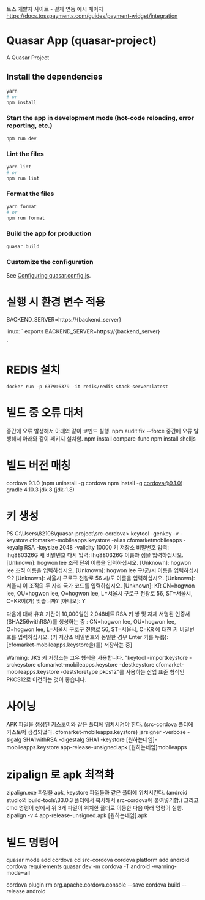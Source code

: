 토스 개발자 사이트 - 결제 연동 예시 페이지
https://docs.tosspayments.com/guides/payment-widget/integration

# Quasar App (quasar-project)

A Quasar Project

## Install the dependencies

```bash
yarn
# or
npm install
```

### Start the app in development mode (hot-code reloading, error reporting, etc.)

```bash
npm run dev
```

### Lint the files

```bash
yarn lint
# or
npm run lint
```

### Format the files

```bash
yarn format
# or
npm run format
```

### Build the app for production

```bash
quasar build
```

### Customize the configuration

See [Configuring quasar.config.js](https://v2.quasar.dev/quasar-cli-vite/quasar-config-js).

# 실행 시 환경 변수 적용

BACKEND_SERVER=https://{backend_server}

linux:
`
exports BACKEND_SERVER=https://{backend_server}

`

# REDIS 설치

`docker run -p 6379:6379 -it redis/redis-stack-server:latest`

# 빌드 중 오류 대처

중간에 오류 발생해서 아래와 같이 코멘드 실행.
npm audit fix --force
중간에 오류 발생해서 아래와 같이 패키지 설치함.
npm install compare-func
npm install shelljs

# 빌드 버전 매칭

cordova 9.1.0 (npm uninstall -g cordova npm install -g cordova@9.1.0)
gradle 4.10.3
jdk 8 (jdk-1.8)

# 키 생성

PS C:\Users\82108\quasar-project\src-cordova> keytool -genkey -v -keystore cfomarket-mobileapps.keystore -alias cfomarketmobileapps -keyalg RSA -keysize 2048 -validity 10000
키 저장소 비밀번호 입력: lhq880326G
새 비밀번호 다시 입력: lhq880326G
이름과 성을 입력하십시오.
[Unknown]: hogwon lee
조직 단위 이름을 입력하십시오.
[Unknown]: hogwon lee
조직 이름을 입력하십시오.
[Unknown]: hogwon lee
구/군/시 이름을 입력하십시오?
[Unknown]: 서울시 구로구 천왕로 56
시/도 이름을 입력하십시오.
[Unknown]: 서울시
이 조직의 두 자리 국가 코드를 입력하십시오.
[Unknown]: KR
CN=hogwon lee, OU=hogwon lee, O=hogwon lee, L=서울시 구로구 천왕로 56, ST=서울시, C=KR이(가) 맞습니까?
[아니오]: Y

다음에 대해 유효 기간이 10,000일인 2,048비트 RSA 키 쌍 및 자체 서명된 인증서(SHA256withRSA)를 생성하는 중
: CN=hogwon lee, OU=hogwon lee, O=hogwon lee, L=서울시 구로구 천왕로 56, ST=서울시, C=KR
<cfomarketmobileapps>에 대한 키 비밀번호를 입력하십시오.
(키 저장소 비밀번호와 동일한 경우 Enter 키를 누름):
[cfomarket-mobileapps.keystore을(를) 저장하는 중]

Warning:
JKS 키 저장소는 고유 형식을 사용합니다. "keytool -importkeystore -srckeystore cfomarket-mobileapps.keystore -destkeystore cfomarket-mobileapps.keystore -deststoretype pkcs12"를 사용하는 산업 표준 형식인 PKCS12로 이전하는 것이 좋습니다.

# 사이닝

APK 파일을 생성된 키스토어와 같은 폴더에 위치시켜야 한다. (src-cordova 폴더에 키스토어 생성되었다. cfomarket-mobileapps.keystore)
jarsigner -verbose -sigalg SHA1withRSA -digestalg SHA1 -keystore [원하는네임]-mobileapps.keystore app-release-unsigned.apk [원하는네임]mobileapps

# zipalign 로 apk 최적화

zipalign.exe 파일을 apk, keystore 파일들과 같은 폴더에 위치시킨다. (android studio의 build-tools\33.0.3 폴더에서 복사해서 src-cordova에 붙여넣기함.)
그리고 cmd 명령어 창에서 위 3개 파일이 위치한 폴더로 이동한 다음 아래 명령어 실행.
zipalign -v 4 app-release-unsigned.apk [원하는네임].apk

# 빌드 명령어

quasar mode add cordova
cd src-cordova
cordova platform add android
cordova requirements
quasar dev -m cordova -T android -warning-mode=all

cordova plugin rm org.apache.cordova.console --save
cordova build --release android
